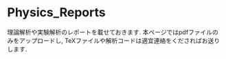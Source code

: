 # Physics_Reports

理論解析や実験解析のレポートを載せておきます. 
本ページではpdfファイルのみをアップロードし, TeXファイルや解析コードは適宜連絡をくださればお送りします.
